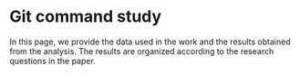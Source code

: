 # Git command study

In this page, we provide the data used in the work and the results obtained from the analysis. The results are organized according to the research questions in the paper.
